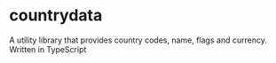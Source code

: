 # countrydata
A utility library that provides country codes, name, flags and currency. Written in TypeScript
